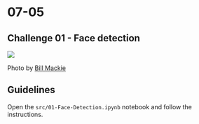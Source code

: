 # 07-05

## Challenge 01 - Face detection

![](https://images.unsplash.com/photo-1551034976-ed4608d88b04?ixlib=rb-1.2.1&ixid=eyJhcHBfaWQiOjEyMDd9&auto=format&fit=crop&w=1050&q=80)

Photo by [Bill Mackie](https://unsplash.com/photos/ahrAuNeoc6w)

## Guidelines

Open the `src/01-Face-Detection.ipynb` notebook and follow the instructions.
